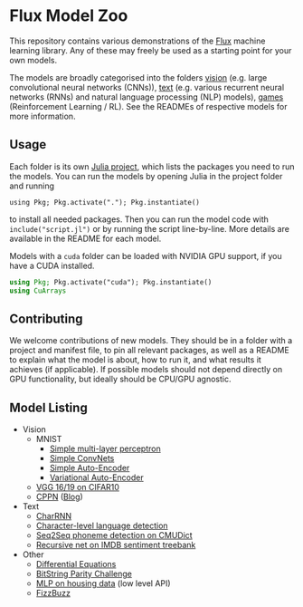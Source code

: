 # Flux Model Zoo

This repository contains various demonstrations of the [Flux](http://fluxml.github.io/) machine learning library. Any of these may freely be used as a starting point for your own models.

The models are broadly categorised into the folders [vision](/vision) (e.g. large convolutional neural networks (CNNs)), [text](/text) (e.g. various recurrent neural networks (RNNs) and natural language processing (NLP) models), [games](/games) (Reinforcement Learning / RL). See the READMEs of respective models for more information.

## Usage

Each folder is its own [Julia project](https://julialang.github.io/Pkg.jl/latest/#Using-someone-else's-project-1), which lists the packages you need to run the models. You can run the models by opening Julia in the project folder and running

```
using Pkg; Pkg.activate("."); Pkg.instantiate()
```

to install all needed packages. Then you can run the model code with `include("script.jl")` or by running the script line-by-line. More details are available in the README for each model.

Models with a `cuda` folder can be loaded with NVIDIA GPU support, if you have a CUDA installed.

```julia
using Pkg; Pkg.activate("cuda"); Pkg.instantiate()
using CuArrays
```

## Contributing

We welcome contributions of new models. They should be in a folder with a project and manifest file, to pin all relevant packages, as well as a README to explain what the model is about, how to run it, and what results it achieves (if applicable). If possible models should not depend directly on GPU functionality, but ideally should be CPU/GPU agnostic.

## Model Listing

* Vision
  * MNIST
    * [Simple multi-layer perceptron](vision/mnist/mlp.jl)
    * [Simple ConvNets](vision/mnist/conv.jl)
    * [Simple Auto-Encoder](vision/mnist/autoencoder.jl)
    * [Variational Auto-Encoder](vision/mnist/vae.jl)
  * [VGG 16/19 on CIFAR10](vision/cifar10)
  * [CPPN](vision/cppn) ([Blog](http://blog.otoro.net/2016/03/25/generating-abstract-patterns-with-tensorflow/))
* Text
  * [CharRNN](text/char-rnn)
  * [Character-level language detection](text/lang-detection)
  * [Seq2Seq phoneme detection on CMUDict](text/phonemes)
  * [Recursive net on IMDB sentiment treebank](text/treebank)
* Other
  * [Differential Equations](other/diffeq)
  * [BitString Parity Challenge](other/bitstring-parity)
  * [MLP on housing data](other/housing/housing.jl) (low level API)
  * [FizzBuzz](other/fizzbuzz/fizzbuzz.jl)
